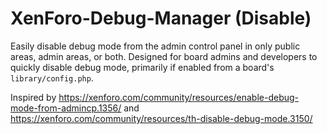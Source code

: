 # XenForo-Debug-Manager (Disable)
Easily disable debug mode from the admin control panel in only public areas, admin areas, or both. Designed for board admins and developers to quickly disable debug mode, primarily if enabled from a board's `library/config.php`.

Inspired by https://xenforo.com/community/resources/enable-debug-mode-from-admincp.1356/ and https://xenforo.com/community/resources/th-disable-debug-mode.3150/
